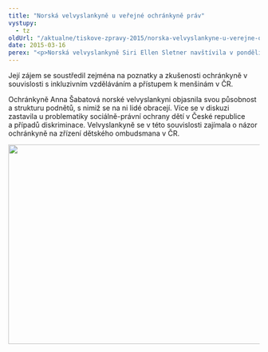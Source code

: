 ```yaml
---
title: "Norská velvyslankyně u veřejné ochránkyně práv"
vystupy:
  - tz
oldUrl: "/aktualne/tiskove-zpravy-2015/norska-velvyslankyne-u-verejne-ochrankyne-prav/"
date: 2015-03-16
perex: "<p>Norská velvyslankyně Siri Ellen Sletner navštívila v pondělí 16. března veřejnou ochránkyni práv. </p>"
---
```


<!-- imported from the old website -->

<p>Její zájem se soustředil zejména na poznatky a zkušenosti ochránkyně v souvislosti s inkluzivním vzděláváním a přístupem k menšinám v ČR. </p><p>Ochránkyně Anna Šabatová norské velvyslankyni objasnila svou působnost a strukturu podnětů, s nimiž se na ni lidé obracejí. Více se v diskuzi zastavila u problematiky sociálně-právní ochrany dětí v České republice a případů diskriminace. Velvyslankyně se v této souvislosti zajímala o názor ochránkyně na zřízení dětského ombudsmana v ČR.</p><p><img src="/uploads-import/uploads/RTEmagicC_norsko-w.jpg.jpg" height="400" width="625" alt="" /></p>

